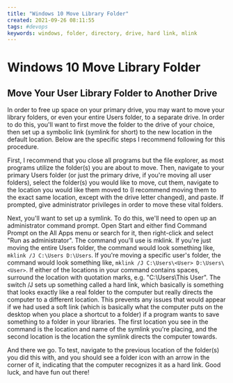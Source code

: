 ```yaml
---
title: "Windows 10 Move Library Folder"
created: 2021-09-26 08:11:55
tags: #devops
keywords: windows, folder, directory, drive, hard link, mlink
---
```


# Windows 10 Move Library Folder

## Move Your User Library Folder to Another Drive

In order to free up space on your primary drive, you may want to move your library folders, or even your entire Users folder, to a separate drive. In order to do this, you'll want to first move the folder to the drive of your choice, then set up a symbolic link (symlink for short) to the new location in the default location. Below are the specific steps I recommend following for this procedure.

First, I recommend that you close all programs but the file explorer, as most programs utilize the folder(s) you are about to move. Then, navigate to your primary Users folder (or just the primary drive, if you're moving all user folders), select the folder(s) you would like to move, cut them, navigate to the location you would like them moved to (I recommend moving them to the exact same location, except with the drive letter changed), and paste. If prompted, give administrator privileges in order to move these vital folders.

Next, you'll want to set up a symlink. To do this, we'll need to open up an administrator command prompt. Open Start and either find Command Prompt on the All Apps menu or search for it, then right-click and select "Run as administrator". The command you'll use is mklink. If you're just moving the entire Users folder, the command would look something like, `mklink /J C:\Users D:\Users`. If you're moving a specific user's folder, the command would look something like, `mklink /J C:\Users\<User> D:\Users\<User>`. If either of the locations in your command contains spaces, surround the location with quotation marks, e.g. "C:\Users\This User\". The switch /J sets up something called a hard link, which basically is something that looks exactly like a real folder to the computer but really directs the computer to a different location. This prevents any issues that would appear if we had used a soft link (which is basically what the computer puts on the desktop when you place a shortcut to a folder) if a program wants to save something to a folder in your libraries. The first location you see in the command is the location and name of the symlink you're placing, and the second location is the location the symlink directs the computer towards.

And there we go. To test, navigate to the previous location of the folder(s) you did this with, and you should see a folder icon with an arrow in the corner of it, indicating that the computer recognizes it as a hard link. Good luck, and have fun out there!
